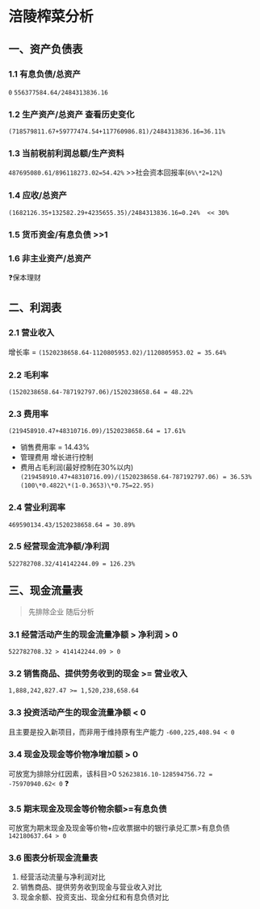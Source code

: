 # 涪陵榨菜分析
## 一、资产负债表
### 1.1 有息负债/总资产 
`0`
`556377584.64/2484313836.16`

### 1.2 生产资产/总资产 查看历史变化
`(718579811.67+59777474.54+117760986.81)/2484313836.16=36.11%`

### 1.3 当前税前利润总额/生产资料
`487695080.61/896118273.02=54.42%` >>社会资本回报率(`6%\*2=12%`)

### 1.4 应收/总资产
`(1682126.35+132582.29+4235655.35)/2484313836.16=0.24%  << 30%`

### 1.5 货币资金/有息负债 >>1

### 1.6 非主业资产/总资产 
:question:保本理财

## 二、利润表
### 2.1 营业收入
增长率 = `(1520238658.64-1120805953.02)/1120805953.02 = 35.64%`
### 2.2 毛利率
`(1520238658.64-787192797.06)/1520238658.64 = 48.22%`
### 2.3 费用率
`(219458910.47+48310716.09)/1520238658.64 = 17.61%`
* 销售费用率 = 14.43%
* 管理费用 增长进行控制
* 费用占毛利润(最好控制在30%以内)
`(219458910.47+48310716.09)/(1520238658.64-787192797.06) = 36.53%`
`(100\*0.4822\*(1-0.3653)\*0.75=22.95)`
### 2.4 营业利润率
`469590134.43/1520238658.64 = 30.89%`
### 2.5 经营现金流净额/净利润
`522782708.32/414142244.09 = 126.23%`


## 三、现金流量表
>先排除企业 随后分析
### 3.1 经营活动产生的现金流量净额 > 净利润 > 0
`522782708.32 > 414142244.09 > 0`
### 3.2 销售商品、提供劳务收到的现金 >= 营业收入
`1,888,242,827.47 >= 1,520,238,658.64`
### 3.3 投资活动产生的现金流量净额 < 0
且主要是投入新项目，而非用于维持原有生产能力
`-600,225,408.94 < 0`
### 3.4 现金及现金等价物净增加额 > 0
可放宽为排除分红因素，该科目>0
`52623816.10-128594756.72 = -75970940.62< 0` :question:
### 3.5 期末现金及现金等价物余额>=有息负债
可放宽为期末现金及现金等价物+应收票据中的银行承兑汇票>有息负债
`142180637.64 > 0`

### 3.6 图表分析现金流量表
1. 经营活动流量与净利润对比
2. 销售商品、提供劳务收到现金与营业收入对比
3. 现金余额、投资支出、现金分红和有息负债对比

